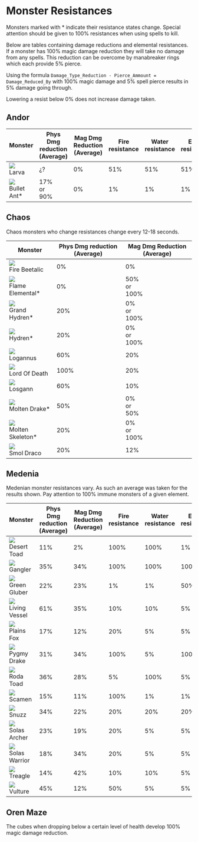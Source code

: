 # Monster Resistances

Monsters marked with * indicate their resistance states change. Special attention should be given to 100% resistances when using spells to kill.

Below are tables containing damage reductions and elemental resistances. If a monster has 100% magic damage reduction they will take no damage from any spells. This reduction can be overcome by manabreaker rings which each provide 5% pierce.

Using the formula `Damage_Type_Reduction - Pierce_Ammount = Damage_Reduced_By` with 100% magic damage and 5% spell pierce results in 5% damage going through.

Lowering a resist below 0% does not increase damage taken.

## Andor

| Monster | Phys Dmg reduction (Average)| Mag Dmg Reduction (Average) | Fire <br> resistance| Water <br> resistance | Earth <br> resistance | Wind <br> resistance | Dark <br> resistance | Light <br> resistance |
| - | - | - | - | - | - | - | - | - |
| <img src="../../images/sprites/larva.png"/> <br> Larva  | ¿? | 0% | 51% | 51% | 51% | 51% | 101% | 101% |
| <img src="../../images/sprites/bullet_ant.png"/> <br> Bullet Ant* | 17% <br> or <br> 90% | 0% | 1% | 1% | 1% | 1% | 101% | 101% |

## Chaos

Chaos monsters who change resistances change every 12-18 seconds.

| Monster | Phys Dmg reduction (Average)| Mag Dmg Reduction (Average) |
| - | - | - |
| <img src="../../images/sprites/fire_beetalic.png"/> <br> Fire Beetalic | 0% | 0% |
| <img src="../../images/sprites/lava_golem.png"/> <br> Flame Elemental* | 0% | 50% <br> or <br> 100% |
| <img src="../../images/sprites/grand_hydren.png"/> <br> Grand Hydren* | 20% | 0% <br> or <br> 100% |
| <img src="../../images/sprites/hydren.png"/> <br> Hydren* | 20% | 0% <br> or <br> 100% |
| <img src="../../images/sprites/verdant_losgann.png"/> <br> Logannus | 60% | 20% |
| <img src="../../images/sprites/death_knight.png"/> <br> Lord Of Death | 100% | 20% |
| <img src="../../images/sprites/losgann.png"/> <br> Losgann | 60% | 10% |
| <img src="../../images/sprites/fire_drake.png"/> <br> Molten Drake* | 50% | 0% <br> or <br> 50% |
| <img src="../../images/sprites/fire_skeleton.png"/> <br> Molten Skeleton* | 20% | 0% <br> or <br> 100% |
| <img src="../../images/sprites/smol_draco.png"/> <br> Smol Draco | 20% | 12% |

## Medenia

Medenian monster resistances vary. As such an average was taken for the results shown. Pay attention to 100% immune monsters of a given element.

| Monster | Phys Dmg reduction (Average)| Mag Dmg Reduction (Average) | Fire <br> resistance| Water <br> resistance | Earth <br> resistance | Wind <br> resistance | Dark <br> resistance | Light <br> resistance |
| - | - | - | - | - | - | - | - | - |
| <img src="../../images/sprites/desert_toad.png"/> <br> Desert Toad | 11% | 2% | 100% | 100% | 1% | 1% | 80% | 60% |
| <img src="../../images/sprites/gangler.png"/> <br> Gangler | 35% | 34% | 100% | 100% | 100% | 100% | 100% | 90% |
| <img src="../../images/sprites/green_gluber.png"/> <br> Green Gluber | 22% | 23% | 1% | 1% | 50% | 1% | 20% | 20% |
| <img src="../../images/sprites/living_vessel.png"/> <br> Living Vessel | 61% | 35% | 10% | 10% | 5% | 10% | 20% | 20% |
| <img src="../../images/sprites/plains_fox.png"/> <br> Plains Fox | 17% | 12% | 20% | 5% | 5% | 50% | 60% | 60% |
| <img src="../../images/sprites/pygmy_drake.png"/> <br> Pygmy Drake | 31% | 34% | 100% | 5% | 100% | 100% | 100% | 90% |
| <img src="../../images/sprites/roda_toad.png"/> <br> Roda Toad | 36% | 28% | 5% | 100% | 5% | 5% | 100% | 90% |
| <img src="../../images/sprites/scamen.png"/> <br> Scamen | 15% | 11% | 100% | 1% | 1% | 1% | 50% | 20% |
| <img src="../../images/sprites/snuzz.png"/> <br> Snuzz | 34% | 22% | 20% | 20% | 20% | 20% | 100% | 100% |
| <img src="../../images/sprites/solas_archer.png"/> <br> Solas Archer | 23% | 19% | 20% | 5% | 5% | 50% | 60% | 60% |
| <img src="../../images/sprites/solas_warrior.png"/> <br> Solas Warrior | 18% | 34% | 20% | 5% | 5% | 50% | 60% | 60% |
| <img src="../../images/sprites/treagle.png"/> <br> Treagle | 14% | 42% | 10% | 10% | 5% | 10% | 20% | 20% |
| <img src="../../images/sprites/vulture.png"/> <br> Vulture | 45% | 12% | 50% | 5% | 5% | 50% | 60% | 60% |

## Oren Maze

The cubes when dropping below a certain level of health develop 100% magic damage reduction.

